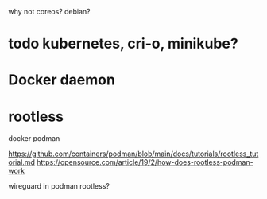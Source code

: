 why not coreos? debian?

# todo kubernetes, cri-o, minikube?

# Docker daemon

# rootless

docker
podman

https://github.com/containers/podman/blob/main/docs/tutorials/rootless_tutorial.md
https://opensource.com/article/19/2/how-does-rootless-podman-work

wireguard in podman rootless?
